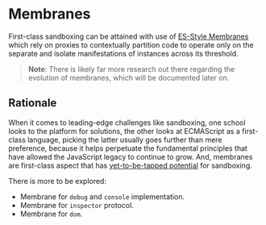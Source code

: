 ﻿# Membranes

First-class sandboxing can be attained with use of [ES-Style Membranes](https://github.com/ajvincent/es-membrane) which rely on proxies to contextually partition code to operate only on the separate and isolate manifestations of instances across its threshold.

> **Note**: There is likely far more research out there regarding the evolution of membranes, which will be documented later on.

## Rationale

When it comes to leading-edge challenges like sandboxing, one school looks to the platform for solutions, the other looks at ECMAScript as a first-class language, picking the latter usually goes further than mere preference, because it helps perpetuate the fundamental principles that have allowed the JavaScript legacy to continue to grow. And, membranes are first-class aspect that has [yet-to-be-tapped potential](https://github.com/caridy/secure-javascript-environment) for sandboxing.

There is more to be explored:

- Membrane for `debug` and `console` implementation.
- Membrane for `inspector` protocol.
- Membrane for `dom`.
